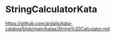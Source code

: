 # StringCalculatorKata

https://github.com/ardalis/kata-catalog/blob/main/katas/String%20Calculator.md
